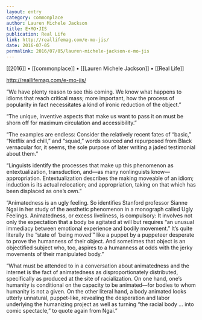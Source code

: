 ```yaml
---
layout: entry
category: commonplace
author: Lauren Michele Jackson
title: E•MO•JIS
publication: Real Life
link: http://reallifemag.com/e-mo-jis/
date: 2016-07-05
permalink: 2016/07/05/lauren-michele-jackson-e-mo-jis
---
```


[[2016]] • [[commonplace]] • [[Lauren Michele Jackson]] • [[Real Life]]

http://reallifemag.com/e-mo-jis/

“We have plenty reason to see this coming. We know what happens to idioms that reach critical mass; more important, how the process of popularity in fact necessitates a kind of ironic reduction of the object.”

“The unique, inventive aspects that make us want to pass it on must be shorn off for maximum circulation and accessibility.”

“The examples are endless: Consider the relatively recent fates of “basic,” “Netflix and chill,” and “squad,” words sourced and repurposed from Black vernacular for, it seems, the sole purpose of later writing a jaded testimonial about them.”

“Linguists identify the processes that make up this phenomenon as entextualization, transduction, and—as many nonlinguists know—appropriation. Entextualization describes the making moveable of an idiom; induction is its actual relocation; and appropriation, taking on that which has been displaced as one’s own.”

“Animatedness is an ugly feeling. So identifies Stanford professor Sianne Ngai in her study of the aesthetic phenomenon in a monograph called Ugly Feelings. Animatedness, or excess liveliness, is compulsory: It involves not only the expectation that a body be agitated at will but requires “an unusual immediacy between emotional experience and bodily movement.” It’s quite literally the “state of ‘being moved’” like a puppet by a puppeteer desperate to prove the humanness of their object. And sometimes that object is an objectified subject who, too, aspires to a humanness at odds with the jerky movements of their manipulated body.”

“What must be attended to in a conversation about animatedness and the internet is the fact of animatedness as disproportionately distributed, specifically as produced at the site of racialization. On one hand, one’s humanity is conditional on the capacity to be animated—for bodies to whom humanity is not a given. On the other literal hand, a body animated looks utterly unnatural, puppet-like, revealing the desperation and labor underlying the humanizing project as well as turning “the racial body … into comic spectacle,” to quote again from Ngai.”

